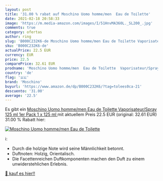 ```yaml
---
layout: post
title: '31.00 % rabat auf Moschino Uomo homme/men  Eau de Toilette'
date: 2021-02-18 20:58:33
image: 'https://m.media-amazon.com/images/I/51HnvMA360L._SL200_.jpg'
comments: true
category: ofertas
author: ring
slug: 'B000C232K6-de Moschino Uomo homme/men Eau de Toilette Vaporisateur/Spray...'
sku: 'B000C232K6-de'
actualPrice: 22.5 EUR
currency: EUR
price: 22.5
comparePrice: 32.61 EUR
prodname: 'Moschino Uomo homme/men  Eau de Toilette  Vaporisateur/Spray 125 ml  1er Pack  1 x 125 ml '
country: 'de'
flag: '🇩🇪'
brand: 'Moschino'
buyurl: 'https://www.amazon.de/dp/B000C232K6/?tag=tolees0ca-21'
descuento: '31.00'
average: '22.5'
---
```


Es gibt ein [Moschino Uomo homme/men  Eau de Toilette  Vaporisateur/Spray 125 ml  1er Pack  1 x 125 ml ](https://www.amazon.de/dp/B000C232K6/?tag=tolees0ca-21) mit aktuellem Preis 22.5 EUR (original: 32.61 EUR) 31.00 % Rabatt hier:

[![Moschino Uomo homme/men  Eau de Toilette](https://m.media-amazon.com/images/I/51HnvMA360L._SL200_.jpg)](https://www.amazon.de/dp/B000C232K6/?tag=tolees0ca-21)

ℹ️:

- Durch die holzige Note wird seine Männlichkeit betonnt.
- Duftnoten: Holzig, Orientalisch.
- Die Facettenreichen Duftkomponenten machen den Duft zu einem unwiderstehlichen Erlebnis.

[🛒 kauf es hier!!](https://www.amazon.de/dp/B000C232K6/?tag=tolees0ca-21)
